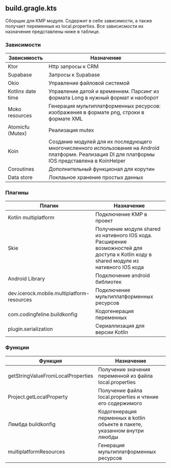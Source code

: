 ## build.gragle.kts

Сборщик для KMP модуля. Содержит в себе зависимости, а также получает переменныя из local.properties.
Все зависисмости их назначение представлены ниже в таблице.

### Зависимости
| Зависимость | Назначение |
|-------------|------------|
|Ktor|Http запросы к CRM|
|Supabase|Запросы к Supabase|
|Okio|Управление файловой системой|
|Kotlinx date time|Управление датой и временнем. Парсинг из формата Long в нужный формат и наоборот|
|Moko resources|Генерация мультиплатформенных ресурсов: изображения в формате png, строки в формате XML|
|Atomicfu (Mutex)|Реализация mutex|
|Koin|Создание модулей для их последующего многочисленного использования на Android платформе. Реализация DI для платформы IOS представлена в KoinHelper|
|Coroutines|Дополнительный функционал для корутин|
|Data store|Локлаьное хранение простых данных|

### Плагины
| Плагин | Назначение |
|-------------|------------|
|Kotlin multiplatform|Подключение KMP в проект|
|Skie|Получение модуля shared из нативного IOS кода. Расширение возможностей для доступа к Kotlin коду в shared модуле из нативного IOS кода|
|Android Library|Подключение android библиотек|
|dev.icerock.mobile.multiplatform-resources|Подключение мультиплатформенных ресурсов|
|com.codingfeline.buildkonfig|Кодогенерация переменных|
|plugin.serialization|Сериаллизация для версии Kotlin|

### Функции
| Функция | Назначение |
|-------------|------------|
|getStringValueFromLocalProperties|Получение значения переменной из файла local.properties|
|Project.getLocalProperty|Получение файла local.properties и чтение его содержимого|
|Лямбда buildkonfig|Кодогенерация перменных в kotlin объекте в пакете, указанном внутри ляюбды|
|multiplatformResources|Генерация мультиплатформенных ресурсов|
